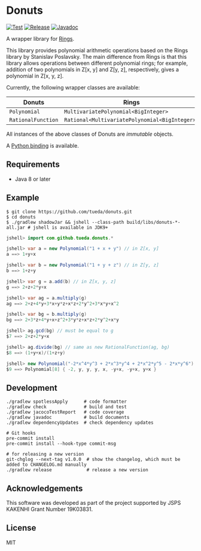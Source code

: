 Donuts
======

[![Test](https://github.com/tueda/donuts/workflows/Test/badge.svg?branch=main)](https://github.com/tueda/donuts/actions?query=branch:main)
[![Release](https://jitpack.io/v/tueda/donuts.svg)](https://jitpack.io/#tueda/donuts)
[![Javadoc](https://img.shields.io/badge/javadoc-latest-brightgreen.svg)](https://jitpack.io/com/github/tueda/donuts/latest/javadoc/)

A wrapper library for [Rings](https://github.com/PoslavskySV/rings).

This library provides polynomial arithmetic operations based on the Rings
library by Stanislav Poslavsky. The main difference from Rings is that this library
allows operations between different polynomial rings; for example, addition of
two polynomials in Z[x,&nbsp;y] and Z[y,&nbsp;z], respectively, gives a
polynomial in Z[x,&nbsp;y,&nbsp;z].

Currently, the following wrapper classes are available:

| Donuts             | Rings                                          |
| ------------------ | ---------------------------------------------- |
| `Polynomial`       | `MultivariatePolynomial<BigInteger>`           |
| `RationalFunction` | `Rational<MultivariatePolynomial<BigInteger>>` |

All instances of the above classes of Donuts are *immutable* objects.

A [Python binding](https://github.com/tueda/donuts-python) is available.


Requirements
------------

- Java 8 or later


Example
-------

```shell
$ git clone https://github.com/tueda/donuts.git
$ cd donuts
$ ./gradlew shadowJar && jshell --class-path build/libs/donuts-*-all.jar # jshell is available in JDK9+
```
```java
jshell> import com.github.tueda.donuts.*

jshell> var a = new Polynomial("1 + x + y") // in Z[x, y]
a ==> 1+y+x

jshell> var b = new Polynomial("1 + y + z") // in Z[y, z]
b ==> 1+z+y

jshell> var g = a.add(b) // in Z[x, y, z]
g ==> 2+z+2*y+x

jshell> var ag = a.multiply(g)
ag ==> 2+z+4*y+3*x+y*z+x*z+2*y^2+3*x*y+x^2

jshell> var bg = b.multiply(g)
bg ==> 2+3*z+4*y+x+z^2+3*y*z+x*z+2*y^2+x*y

jshell> ag.gcd(bg) // must be equal to g
$7 ==> 2+z+2*y+x

jshell> ag.divide(bg) // same as new RationalFunction(ag, bg)
$8 ==> (1+y+x)/(1+z+y)

jshell> new Polynomial("-2*x^4*y^3 + 2*x^3*y^4 + 2*x^2*y^5 - 2*x*y^6").factors()
$9 ==> Polynomial[8] { -2, y, y, y, x, -y+x, -y+x, y+x }
```

Development
-----------

```shell
./gradlew spotlessApply      # code formatter
./gradlew check              # build and test
./gradlew jacocoTestReport   # code coverage
./gradlew javadoc            # build documents
./gradlew dependencyUpdates  # check dependency updates

# Git hooks
pre-commit install
pre-commit install --hook-type commit-msg

# for releasing a new version
git-chglog --next-tag v1.0.0  # show the changelog, which must be added to CHANGELOG.md manually
./gradlew release             # release a new version
```


Acknowledgements
----------------

This software was developed as part of the project supported by JSPS KAKENHI Grant Number 19K03831.


License
-------

MIT
